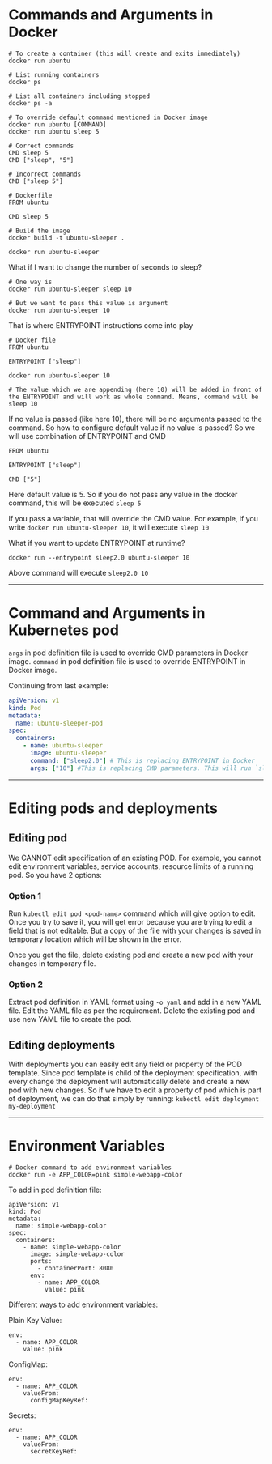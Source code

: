 # Commands and Arguments in Docker
```
# To create a container (this will create and exits immediately)
docker run ubuntu

# List running containers
docker ps

# List all containers including stopped
docker ps -a

# To override default command mentioned in Docker image
docker run ubuntu [COMMAND]
docker run ubuntu sleep 5
```

```
# Correct commands
CMD sleep 5
CMD ["sleep", "5"]

# Incorrect commands
CMD ["sleep 5"]
```

```
# Dockerfile
FROM ubuntu

CMD sleep 5
```

```
# Build the image
docker build -t ubuntu-sleeper .

docker run ubuntu-sleeper
```

What if I want to change the number of seconds to sleep?
```
# One way is
docker run ubuntu-sleeper sleep 10

# But we want to pass this value is argument
docker run ubuntu-sleeper 10
```

That is where ENTRYPOINT instructions come into play
```
# Docker file
FROM ubuntu

ENTRYPOINT ["sleep"]
```

```
docker run ubuntu-sleeper 10

# The value which we are appending (here 10) will be added in front of the ENTRYPOINT and will work as whole command. Means, command will be sleep 10
```

If no value is passed (like here 10), there will be no arguments passed to the command. So how to configure default value if no value is passed?
So we will use combination of ENTRYPOINT and CMD

```
FROM ubuntu

ENTRYPOINT ["sleep"]

CMD ["5"]
```
Here default value is 5. So if you do not pass any value in the docker command, this will be executed `sleep 5`

If you pass a variable, that will override the CMD value. For example, if you write `docker run ubuntu-sleeper 10`, it will execute `sleep 10`

What if you want to update ENTRYPOINT at runtime?
```
docker run --entrypoint sleep2.0 ubuntu-sleeper 10
```
Above command will execute `sleep2.0 10`

---
# Command and Arguments in Kubernetes pod

`args` in pod definition file is used to override CMD parameters in Docker image. 
`command` in pod definition file is used to override ENTRYPOINT in Docker image.

Continuing from last example:

``` yaml
apiVersion: v1
kind: Pod
metadata:
  name: ubuntu-sleeper-pod
spec:
  containers:
    - name: ubuntu-sleeper
      image: ubuntu-sleeper
      command: ["sleep2.0"] # This is replacing ENTRYPOINT in Docker
      args: ["10"] #This is replacing CMD parameters. This will run `sleep2.0 10`
```

---
# Editing pods and deployments
## Editing pod
We CANNOT edit specification of an existing POD. For example, you cannot edit environment variables, service accounts, resource limits of a running pod. So you have 2 options:

### Option 1
Run `kubectl edit pod <pod-name>` command which will give option to edit. Once you try to save it, you will get error because you are trying to edit a field that is not editable. But a copy of the file with your changes is saved in temporary location which will be shown in the error.

Once you get the file, delete existing pod and create a new pod with your changes in temporary file.

### Option 2
Extract pod definition in YAML format using `-o yaml` and add in a new YAML file. Edit the YAML file as per the requirement. Delete the existing pod and use new YAML file to create the pod.

## Editing deployments
With deployments you can easily edit any field or property of the POD template. Since pod template is child of the deployment specification, with every change the deployment  will automatically delete and create a new pod with new changes.
So if we have to edit a property of pod which is part of deployment, we can do that simply by running: `kubectl edit deployment my-deployment`

---
# Environment Variables

```
# Docker command to add environment variables
docker run -e APP_COLOR=pink simple-webapp-color
```

To add in pod definition file:
```
apiVersion: v1
kind: Pod
metadata:
  name: simple-webapp-color
spec:
  containers:
    - name: simple-webapp-color
      image: simple-webapp-color
      ports:
        - containerPort: 8080
      env:
        - name: APP_COLOR
          value: pink
```

Different ways to add environment variables:

Plain Key Value:
```
env:
  - name: APP_COLOR
    value: pink
```

ConfigMap:
```
env:
  - name: APP_COLOR
    valueFrom:
      configMapKeyRef:
```

Secrets:
```
env:
  - name: APP_COLOR
    valueFrom:
      secretKeyRef:
```